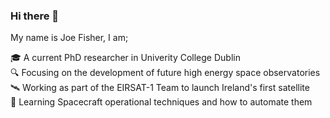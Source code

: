 ### Hi there 👋

My name is Joe Fisher, I am; 

  🎓 A current PhD researcher in Univerity College Dublin <br>
  🔍 Focusing on the development of future high energy space observatories <br>
  🛰 Working as part of the EIRSAT-1 Team to launch Ireland's first satellite <br>
  🌱 Learning Spacecraft operational techniques and how to automate them <br>
